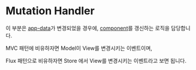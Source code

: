 # Mutation Handler

이 부분은 [app-data](https://github.com/dev-mish-mash/assignment-test/tree/main/code/component)가 변경되었을 경우에, [component](https://github.com/dev-mish-mash/assignment-test/tree/main/code/app-data)를 갱신하는 로직을 담당합니다.

MVC 패턴에 비유하자면 Model이 View를 변경시키는 이벤트이며,

Flux 패턴으로 비유하자면 Store 에서 View를 변경시키는 이벤트라고 보면 됩니다.

